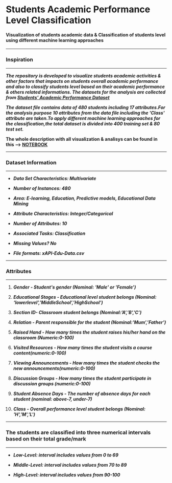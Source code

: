 # Students Academic Performance Level Classification

#### Visualization of students academic data & Classification of students level using different machine learning approaches

--------------------------------------------------------

### Inspiration 
-------------------------------
***The repository is developed to visualize students academic activities & other factors that impacts on students overall academic performance and also to classify students level based on their academic performance & others related informations. The datasets for the analysis are collected from [Students' Academic Performance Dataset](https://www.kaggle.com/aljarah/xAPI-Edu-Data)***

***The dataset file contains data of 480 students including 17 attributes.For the analysis purpose 10 attributes from the data file including the 'Class' attribute are taken.To apply different machine learning approaches for the classification,the total dataset is divided into 400 training set & 80 test set.***

**The whole description with all visualization & analisys can be found in this --> [NOTEBOOK](https://github.com/darkprinx/Students-Academic-Performance-Level-Classification/blob/master/Mechine%20learning.ipynb)**

----------------------------
### Dataset Information
-----------------------------
* ***Data Set Characteristics: Multivariate***

* ***Number of Instances: 480***

* ***Area: E-learning, Education, Predictive models, Educational Data Mining***

* ***Attribute Characteristics: Integer/Categorical***

* ***Number of Attributes: 10***

* ***Associated Tasks: Classification***

* ***Missing Values? No***

* ***File formats: xAPI-Edu-Data.csv***


----------------------------------
### Attributes
----------------------------------

1. ***Gender - Student's gender (Nominal: 'Male' or 'Female’)***

2. ***Educational Stages - Educational level student belongs (Nominal: ‘lowerlevel’,’MiddleSchool’,’HighSchool’)***

3. ***Section ID- Classroom student belongs (Nominal:’A’,’B’,’C’)***

4. ***Relation - Parent responsible for the student (Nominal:’Mum’,’Father’)***

5. ***Raised Hand - How many times the student raises his/her hand on the classroom (Numeric:0-100)***

6. ***Visited Resources - How many times the student visits a course content(numeric:0-100)***

7. ***Viewing Announcements - How many times the student checks the new announcements(numeric:0-100)***

8. ***Discussion Groups - How many times the student participate in discussion groups (numeric:0-100)***

9. ***Student Absence Days - The number of absence days for each student (nominal: above-7, under-7)***

10. ***Class - Overall performance level student belongs (Nominal: 'H','M','L')***


-----------------
### The students are classified into three numerical intervals based on their total grade/mark ####
----------------

   * ***Low-Level: interval includes values from 0 to 69***

   * ***Middle-Level: interval includes values from 70 to 89***

   * ***High-Level: interval includes values from 90-100***
   
   

